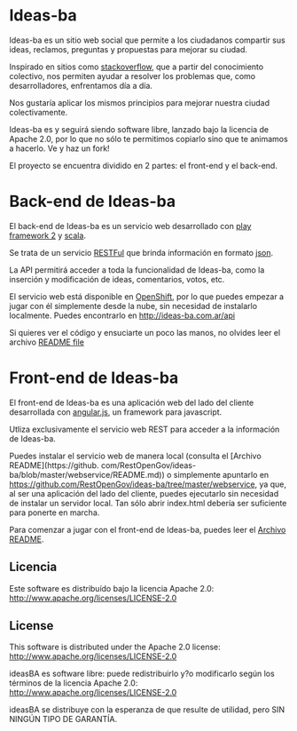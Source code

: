 ﻿Ideas-ba
========
 
Ideas-ba es un sitio web social que permite a los ciudadanos compartir sus ideas, reclamos, preguntas y propuestas para mejorar su ciudad.

Inspirado en sitios como [stackoverflow](http://stackoverflow.com/), que a partir del conocimiento colectivo, nos permiten ayudar a resolver los problemas que, como desarrolladores, enfrentamos día a día.

Nos gustaría aplicar los mismos principios para mejorar nuestra ciudad colectivamente.

Ideas-ba es y seguirá siendo software libre, lanzado bajo la licencia de Apache 2.0, por lo que no sólo te permitimos copiarlo sino que te animamos a hacerlo. Ve y haz un fork!

El proyecto se encuentra dividido en 2 partes: el front-end y el back-end.

Back-end de Ideas-ba 
================

El back-end de Ideas-ba es un servicio web desarrollado con [play framework 2](http://www.playframework.org/) y [scala](http://www.scala-lang.org/).

Se trata de un servicio [RESTFul](http://en.wikipedia.org/wiki/Representational_state_transfer) que brinda información en formato [json](http://en.wikipedia.org/wiki/JSON).

La API permitirá acceder a toda la funcionalidad de Ideas-ba, como la inserción y modificación de ideas, comentarios, votos, etc.

El servicio web está disponible en [OpenShift](https://openshift.redhat.com), por lo que puedes empezar a jugar con él simplemente desde la nube, sin necesidad de instalarlo localmente. Puedes encontrarlo en http://ideas-ba.com.ar/api

Si quieres ver el código y ensuciarte un poco las manos, no olvides leer el archivo [README file](https://github.com/RestOpenGov/ideas-ba/blob/master/webservice/README.md)

Front-end de Ideas-ba 
================

El front-end de Ideas-ba es una aplicación web del lado del cliente desarrollada con [angular.js](http://angularjs.org/), un framework para javascript.

Utliza exclusivamente el servicio web REST para acceder a la información de Ideas-ba.

Puedes instalar el servicio web de manera local (consulta el [Archivo README](https://github.
com/RestOpenGov/ideas-ba/blob/master/webservice/README.md)) o simplemente apuntarlo en
https://github.com/RestOpenGov/ideas-ba/tree/master/webservice, ya que, al ser una aplicación del lado del cliente, puedes ejecutarlo sin necesidad de instalar un servidor local. Tan sólo abrir index.html debería ser suficiente para ponerte en marcha.

Para comenzar a jugar con el front-end de Ideas-ba, puedes leer el [Archivo README](https://github.com/RestOpenGov/ideas-ba/blob/master/webapp/README.md).

## Licencia

Este software es distribuído bajo la licencia Apache 2.0: http://www.apache.org/licenses/LICENSE-2.0

## License

This software is distributed under the Apache 2.0 license: http://www.apache.org/licenses/LICENSE-2.0

ideasBA es software libre: puede redistribuirlo y?o modificarlo según los términos de la licencia Apache 2.0: http://www.apache.org/licenses/LICENSE-2.0

ideasBA se distribuye con la esperanza de que resulte de utilidad, pero SIN NINGÚN TIPO DE GARANTÍA.